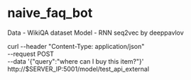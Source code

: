# naive_faq_bot

Data - WikiQA dataset
Model - RNN seq2vec by deeppavlov


curl --header "Content-Type: application/json" \
--request POST \
--data '{"query":"where can I buy this item?"}' \
 http://$SERVER_IP:5001/model/test_api_external
